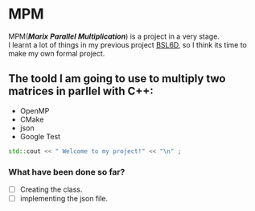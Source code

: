 # MPM

MPM(**_Marix_** **_Parallel_** **_Multiplication_**) is a project in a very stage.  
I learnt a lot of things in my previous project [BSL6D](https://gitlab.mpcdf.mpg.de/bsl6d/bsl6d), so I think its time to make my own formal project.  

## The toold I am going to use to multiply two matrices in parllel with C++: 

- OpenMP
- CMake
- json
- Google Test

```cpp
std::cout << " Welcome to my project!" << "\n" ; 
```

### What have been done so far? 
- [ ]  Creating the class. 
- [ ]  implementing the json file.  
